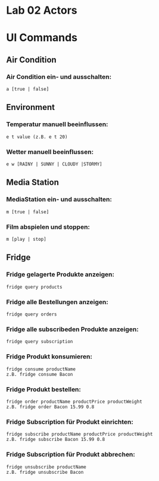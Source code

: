 # Lab 02 Actors

# UI Commands

## Air Condition

### Air Condition ein- und ausschalten: 
    a [true | false]

## Environment

### Temperatur manuell beeinflussen:
    e t value (z.B. e t 20)

### Wetter manuell beeinflussen: 
    e w [RAINY | SUNNY | CLOUDY |STORMY]

## Media Station

### MediaStation ein- und ausschalten: 
    m [true | false]

### Film abspielen und stoppen: 
    m [play | stop]

## Fridge
### Fridge gelagerte Produkte anzeigen:
    fridge query products

### Fridge alle Bestellungen anzeigen:
    fridge query orders

### Fridge alle subscribeden Produkte anzeigen:
    fridge query subscription

### Fridge Produkt konsumieren:
    fridge consume productName
    z.B. fridge consume Bacon

### Fridge Produkt bestellen:
    fridge order productName productPrice productWeight
    z.B. fridge order Bacon 15.99 0.8

### Fridge Subscription für Produkt einrichten:
    fridge subscribe productName productPrice productWeight
    z.B. fridge subscribe Bacon 15.99 0.8

### Fridge Subscription für Produkt abbrechen:
    fridge unsubscribe productName
    z.B. fridge unsubscribe Bacon

